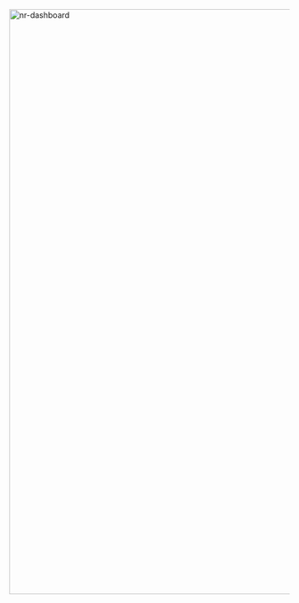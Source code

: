 <img width="1887" height="1051" alt="nr-dashboard" src="https://github.com/user-attachments/assets/c92e6d9f-aebc-4552-8bf5-b3e52c46f3ec" />
